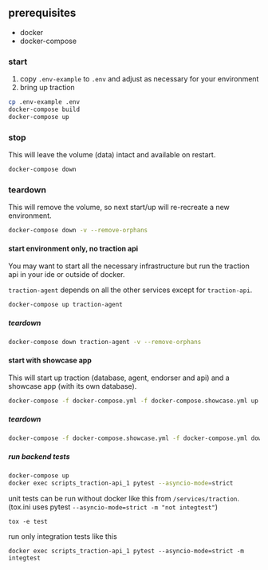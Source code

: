 ## prerequisites

- docker
- docker-compose

### start

1. copy `.env-example` to `.env` and adjust as necessary for your environment
2. bring up traction

```sh
cp .env-example .env
docker-compose build
docker-compose up
```

### stop
This will leave the volume (data) intact and available on restart.

```sh
docker-compose down
```

### teardown
This will remove the volume, so next start/up will re-recreate a new environment.

```sh
docker-compose down -v --remove-orphans
```

#### start environment only, no traction api
You may want to start all the necessary infrastructure but run the traction api in your ide or outside of docker.

`traction-agent` depends on all the other services except for `traction-api`.


```sh
docker-compose up traction-agent
```

##### teardown

```sh
docker-compose down traction-agent -v --remove-orphans
```

#### start with showcase app
This will start up traction (database, agent, endorser and api) and a showcase app (with its own database).

```sh
docker-compose -f docker-compose.yml -f docker-compose.showcase.yml up
```

##### teardown

```sh
docker-compose -f docker-compose.showcase.yml -f docker-compose.yml down -v --remove-orphans
```

##### run backend tests
```sh
docker-compose up
docker exec scripts_traction-api_1 pytest --asyncio-mode=strict
```
unit tests can be run without docker like this from `/services/traction`.(tox.ini uses pytest `--asyncio-mode=strict -m "not integtest"`)
```
tox -e test 
```
run only integration tests like this
```
docker exec scripts_traction-api_1 pytest --asyncio-mode=strict -m integtest
```